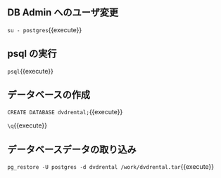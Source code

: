 ## DB Admin へのユーザ変更

`su - postgres`{{execute}}

## psql の実行

`psql`{{execute}}

## データベースの作成

`CREATE DATABASE dvdrental;`{{execute}}

`\q`{{execute}}

## データベースデータの取り込み

`pg_restore -U postgres -d dvdrental /work/dvdrental.tar`{{execute}}
